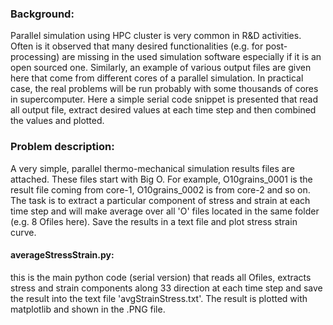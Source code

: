 ### Background:
Parallel simulation using HPC cluster is very common in R&D activities. Often is it observed that many desired functionalities (e.g. for post-processing)
are missing in the used simulation software especially if it is an open sourced one. Similarly, an example of various output files are given here that come from
different cores of a parallel simulation. In practical case, the real problems will be run probably with some thousands of cores in supercomputer.
Here a simple serial code snippet is presented that read all output file, extract desired values at each time step and then combined the values and plotted.

### Problem description:
A very simple, parallel thermo-mechanical simulation results files are attached. These files start with Big O. For example, O10grains_0001 is the result file coming
from core-1, O10grains_0002 is from core-2 and so on. The task is to extract a particular component of stress and strain at each time step
and will make average over all 'O' files located in the same folder (e.g. 8 Ofiles here). Save the results in a text file and plot stress strain curve.

#### averageStressStrain.py:
this is the main python code (serial version) that reads all Ofiles, extracts stress and strain components along 33 direction at each time step and save the result into the text file 'avgStrainStress.txt'.
The result is plotted with matplotlib and shown in the .PNG file.
